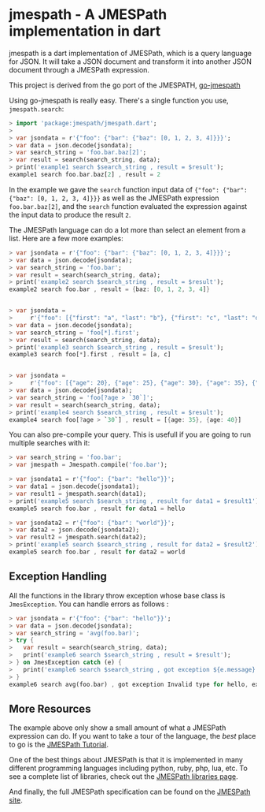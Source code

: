 # jmespath - A JMESPath implementation in dart

jmespath is a dart implementation of JMESPath,
which is a query language for JSON.  It will take a JSON
document and transform it into another JSON document
through a JMESPath expression.

This project is derived from the go port of the JMESPATH,
[go-jmespath](https://github.com/jmespath/go-jmespath)

Using go-jmespath is really easy.  There's a single function
you use, `jmespath.search`:

```dart
> import 'package:jmespath/jmespath.dart';
>
> var jsondata = r'{"foo": {"bar": {"baz": [0, 1, 2, 3, 4]}}}';
> var data = json.decode(jsondata);
> var search_string = 'foo.bar.baz[2]';
> var result = search(search_string, data);
> print('example1 search $search_string , result = $result');
example1 search foo.bar.baz[2] , result = 2
```

In the example we gave the ``search`` function input data of
`{"foo": {"bar": {"baz": [0, 1, 2, 3, 4]}}}` as well as the JMESPath
expression `foo.bar.baz[2]`, and the `search` function evaluated
the expression against the input data to produce the result ``2``.

The JMESPath language can do a lot more than select an element
from a list.  Here are a few more examples:

```dart
> var jsondata = r'{"foo": {"bar": {"baz": [0, 1, 2, 3, 4]}}}';
> var data = json.decode(jsondata);
> var search_string = 'foo.bar';
> var result = search(search_string, data);
> print('example2 search $search_string , result = $result');
example2 search foo.bar , result = {baz: [0, 1, 2, 3, 4]}


> var jsondata =
>     r'{"foo": [{"first": "a", "last": "b"}, {"first": "c", "last": "d"}]}';
> var data = json.decode(jsondata);
> var search_string = 'foo[*].first';
> var result = search(search_string, data);
> print('example3 search $search_string , result = $result');
example3 search foo[*].first , result = [a, c]


> var jsondata =
>     r'{"foo": [{"age": 20}, {"age": 25}, {"age": 30}, {"age": 35}, {"age": 40}]}';
> var data = json.decode(jsondata);
> var search_string = 'foo[?age > `30`]';
> var result = search(search_string, data);
> print('example4 search $search_string , result = $result');
example4 search foo[?age > `30`] , result = [{age: 35}, {age: 40}]
```

You can also pre-compile your query. This is usefull if
you are going to run multiple searches with it:

```dart
> var search_string = 'foo.bar';
> var jmespath = Jmespath.compile('foo.bar');

> var jsondata1 = r'{"foo": {"bar": "hello"}}';
> var data1 = json.decode(jsondata1);
> var result1 = jmespath.search(data1);
> print('example5 search $search_string , result for data1 = $result1');
example5 search foo.bar , result for data1 = hello

> var jsondata2 = r'{"foo": {"bar": "world"}}';
> var data2 = json.decode(jsondata2);
> var result2 = jmespath.search(data2);
> print('example5 search $search_string , result for data2 = $result2');
example5 search foo.bar , result for data2 = world
```

## Exception Handling

All the functions in the library throw exception whose base class
is ``JmesException``. You can handle errors as follows :

```dart
> var jsondata = r'{"foo": {"bar": "hello"}}';
> var data = json.decode(jsondata);
> var search_string = 'avg(foo.bar)';
> try {
>   var result = search(search_string, data);
>   print('example6 search $search_string , result = $result');
> } on JmesException catch (e) {
>   print('example6 search $search_string , got exception ${e.message}');
> }
example6 search avg(foo.bar) , got exception Invalid type for hello, expected [jpType.jpArrayNumber]
```

## More Resources

The example above only show a small amount of what
a JMESPath expression can do.  If you want to take a
tour of the language, the *best* place to go is the
[JMESPath Tutorial](http://jmespath.org/tutorial.html).

One of the best things about JMESPath is that it is
implemented in many different programming languages including
python, ruby, php, lua, etc.  To see a complete list of libraries,
check out the [JMESPath libraries page](http://jmespath.org/libraries.html).

And finally, the full JMESPath specification can be found
on the [JMESPath site](http://jmespath.org/specification.html).
